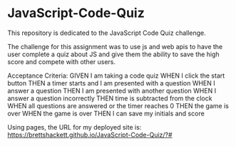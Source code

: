 # JavaScript-Code-Quiz

This repository is dedicated to the JavaScript Code Quiz challenge.

The challenge for this assignment was to use js and web apis to have the user complete a quiz about JS and give them the ability to save the high score and compete with other users.

Acceptance Criteria:
GIVEN I am taking a code quiz
WHEN I click the start button
THEN a timer starts and I am presented with a question
WHEN I answer a question
THEN I am presented with another question
WHEN I answer a question incorrectly
THEN time is subtracted from the clock
WHEN all questions are answered or the timer reaches 0
THEN the game is over
WHEN the game is over
THEN I can save my initials and score


Using pages, the URL for my deployed site is: https://brettshackett.github.io/JavaScript-Code-Quiz/?#

